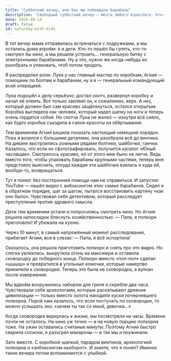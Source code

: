 ```yaml
---
title: "Субботний вечер, или Как мы побеждали барабаны"
description: "Свободный субботний вечер — мечта любого взрослого. Кто-то идёт гулять, кто-то смотрит кино, а мы решили устроить… генеральную битву с электронными барабанами..."
date: 2025-09-14
draft: false
id: saturday-with-kids
---
```


В тот вечер мама отправилась встречаться с подружками, а мы остались дома втроём: я и дети. Кто-то пошёл бы гулять, кто-то смотрел бы кино, а мы решили устроить… генеральную битву с электронными барабанами. Ну а что, нужно же когда-нибудь их разобрать и упаковать, чтоб потом продать.

Я распределил роли: Лука у нас главный мастер по коробкам, Агния — помощник по болтам и барабанам, ну а я — генеральный командующий всей операцией.

Лука подошёл к делу серьёзно: достал скотч, развернул коробку и начал её клеить. Вот только заклеил он, к сожалению, верх. А низ, который должен был сам красиво защёлкнуться, остался открытым. Коробка выглядела как человек, который надел шапку на ноги и теперь очень гордится собой. Но скотча Лука не жалел — изнутри всё сияло, как будто коробка съездила в салон красоты на обёртывание.

Тем временем Агния решила показать настоящий немецкий порядок. Пока я возился с большими деталями, она разобрала всё до винтика. На диване выстроились ровными рядами болтики, шайбочки, гаечки. Казалось, что если их сфотографировать, получится каталог «Юный часовщик». Смотрелось красиво, но от этого мне было не легче. Ведь вместо того, чтобы упаковать барабаны крупными частями, теперь мне предстояло выяснить, откуда каждая эта шайбочка взялась и куда ей, вообще-то, возвращаться.

Тут я понял: без посторонней помощи нам не справиться. И запустил YouTube — нашёл видео с анбоксингом этих самых барабанов. Сидел и в обратном порядке, шаг за шагом, пытался восстановить картину «как оно было». Чувствовал себя детективом, который расследует преступление против здравого смысла.

Дети тем временем устали и попросились смотреть кино. Но Агния решила напоследок блеснуть хозяйственностью:
— Папа, я попкорн приготовлю!
И убежала на кухню.

Через 10 минут, в самый напряжённый момент расследования, прибегает Агния, вся в слезах:
— Папа, я всё испортила!

Оказалось, она решила приготовить попкорн и снять про это видео. Но слегка увлеклась: выкрутила огонь на максимум и оставила сковородку до победного конца. Попкорн вместо «поп-поп» сделал «шшшш» и превратился в угольные комочки, которые намертво прикипели к сковородке. Теперь это была не сковородка, а вулкан после извержения.

Мы вдвоём вооружились набором для гриля и скребли два часа. Чувствовали себя археологами, которые раскапывают древние цивилизации — только вместо золота находили куски почерневшего попкорна.
Порой нам казалось, что если постучать по сковородке, то можно услышать эхо: «зачем ты так со мной, девочка…»

Когда сковородка вернулась к жизни, мы посмотрели на часы. Времени почти не осталось. На кино уж точно — и на новую порцию попкорна тоже. На ужин оставались считаные минуты. Поэтому Агния быстро сварила сосиски, я разогрел макароны — и так мы и поужинали.

Зато вместе. С коробкой-шапкой, парадом винтиков, археологией попкорна и «анбоксингом наоборот». И знаете, что я понял? Именно такие вечера потом вспоминаются с улыбкой.

